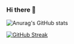 ### Hi there 👋

![Anurag's GitHub stats](https://github-readme-stats.vercel.app/api?username=anuraghazra&theme=tokyonight&show_icons=true)

[![GitHub Streak](http://github-readme-streak-stats.herokuapp.com?user=lorcanmc&theme=dark&hide_border=true&date_format=j%2Fn%5B%2FY%5D)](https://git.io/streak-stats)

<!--
**lorcanmc/lorcanmc** is a ✨ _special_ ✨ repository because its `README.md` (this file) appears on your GitHub profile.

Here are some ideas to get you started:

- 🔭 I’m currently working on ...
- 🌱 I’m currently learning ...
- 👯 I’m looking to collaborate on ...
- 🤔 I’m looking for help with ...
- 💬 Ask me about ...
- 📫 How to reach me: ...
- 😄 Pronouns: ...
- ⚡ Fun fact: ...
-->
